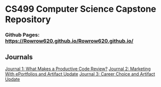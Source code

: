 # CS499 Computer Science Capstone Repository
### Github Pages: https://Rowrow620.github.io/Rowrow620.github.io/

## Journals
[Journal 1: What Makes a Productive Code Review?](CS499_Documents/Journal1 "Journal 1: What Makes a Productive Code Review?")
[Journal 2: Marketing With ePortfolios and Artifact Update](CS499_Documents/Journal2 "Marketing With ePortfolios and Artifact Update")
[Journal 3: Career Choice and Artifact Update](CS499_Documents/Journal3 "Career Choice and Artifact Update")
